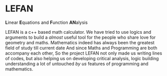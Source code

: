 # LEFAN

**L**inear **E**quations and **F**unction **AN**alysis

LEFAN is a c++ based math calculator. We have tried to use logics and arguments to build a *almost* useful tool for the people who share love for geometry and maths. Mathematics indeed has always been the greatest field of study till current date And since Maths and Programming are both accompany each other, So the project LEFAN not only made us writing lines of codes, but also helping us on developing critical analysis, logic building understanding a lot of untouched *by us* features of programming and mathematics.
